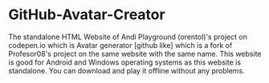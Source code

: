 # GitHub-Avatar-Creator

The standalone HTML Website of Andi Playground (orentol)'s project on codepen.io which is Avatar generator [github like] which is a fork of Profesor08's project on the same website with the same name.
This website is good for Android and Windows operating systems as this website is standalone. You can download and play it offline without any problems.
